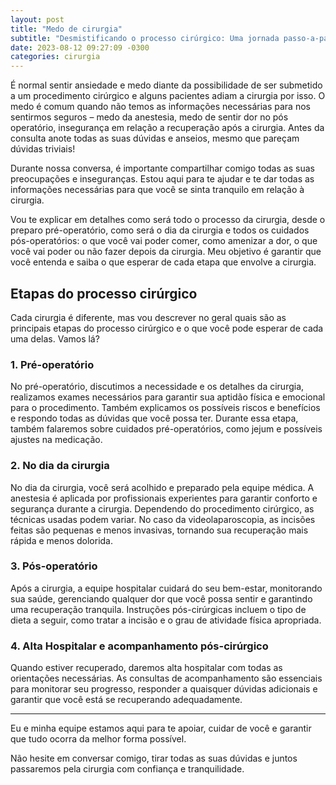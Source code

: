 ```yaml
---
layout: post
title: "Medo de cirurgia"
subtitle: "Desmistificando o processo cirúrgico: Uma jornada passo-a-passo"
date: 2023-08-12 09:27:09 -0300
categories: cirurgia
---
```


É normal sentir ansiedade e medo diante da possibilidade de ser submetido a um procedimento cirúrgico e alguns pacientes adiam a cirurgia por isso. O medo é comum quando não temos as informações necessárias para nos sentirmos seguros – medo da anestesia, medo de sentir dor no pós operatório, insegurança em relação a recuperação após a cirurgia. Antes da consulta anote todas as suas dúvidas e anseios, mesmo que pareçam dúvidas triviais!

Durante nossa conversa, é importante compartilhar comigo todas as suas preocupações e inseguranças. Estou aqui para te ajudar e te dar todas as informações necessárias para que você se sinta tranquilo em relação à cirurgia.

Vou te explicar em detalhes como será todo o processo da cirurgia, desde o preparo pré-operatório, como será o dia da cirurgia e todos os cuidados pós-operatórios: o que você vai poder comer, como amenizar a dor, o que você vai poder ou não fazer depois da cirurgia. Meu objetivo é garantir que você entenda e saiba o que esperar de cada etapa que envolve a cirurgia.

## Etapas do processo cirúrgico

Cada cirurgia é diferente, mas vou descrever no geral quais são as principais etapas do processo cirúrgico e o que você pode esperar de cada uma delas. Vamos lá?

### 1. Pré-operatório

No pré-operatório, discutimos a necessidade e os detalhes da cirurgia, realizamos exames necessários para garantir sua aptidão física e emocional para o procedimento. Também explicamos os possíveis riscos e benefícios e respondo todas as dúvidas que você possa ter. Durante essa etapa, também falaremos sobre cuidados pré-operatórios, como jejum e possíveis ajustes na medicação.

### 2. No dia da cirurgia

No dia da cirurgia, você será acolhido e preparado pela equipe médica. A anestesia é aplicada por profissionais experientes para garantir conforto e segurança durante a cirurgia. Dependendo do procedimento cirúrgico, as técnicas usadas podem variar. No caso da videolaparoscopia, as incisões feitas são pequenas e menos invasivas, tornando sua recuperação mais rápida e menos dolorida.

### 3. Pós-operatório

Após a cirurgia, a equipe hospitalar cuidará do seu bem-estar, monitorando sua saúde, gerenciando qualquer dor que você possa sentir e garantindo uma recuperação tranquila. Instruções pós-cirúrgicas incluem o tipo de dieta a seguir, como tratar a incisão e o grau de atividade física apropriada.

### 4. Alta Hospitalar e acompanhamento pós-cirúrgico

Quando estiver recuperado, daremos alta hospitalar com todas as orientações necessárias. As consultas de acompanhamento são essenciais para monitorar seu progresso, responder a quaisquer dúvidas adicionais e garantir que você está se recuperando adequadamente.

---

Eu e minha equipe estamos aqui para te apoiar, cuidar de você e garantir que tudo ocorra da melhor forma possível.

Não hesite em conversar comigo, tirar todas as suas dúvidas e juntos passaremos pela cirurgia com confiança e tranquilidade.
